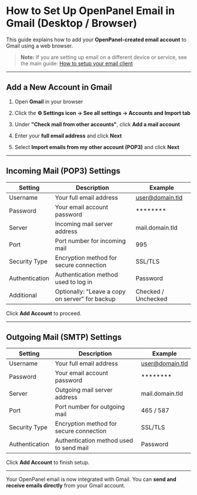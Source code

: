 # How to Set Up OpenPanel Email in Gmail (Desktop / Browser)

This guide explains how to add your **OpenPanel-created email account** to Gmail using a web browser.

> **Note:** If you are setting up email on a different device or service, see the main guide: [How to setup your email client](/docs/articles/email/how-to-setup-your-email-client)

---

## Add a New Account in Gmail

1. Open **Gmail** in your browser  

2. Click the **⚙️ Settings icon → See all settings → Accounts and Import tab**  

3. Under **"Check mail from other accounts"**, click **Add a mail account**  

4. Enter your **full email address** and click **Next**  

5. Select **Import emails from my other account (POP3)** and click **Next**  

---

## Incoming Mail (POP3) Settings

| Setting        | Description                                      | Example                          |
|----------------|--------------------------------------------------|----------------------------------|
| Username       | Your full email address                          | user@domain.tld                  |
| Password       | Your email account password                      | ********                         |
| Server         | Incoming mail server address                     | mail.domain.tld                  |
| Port           | Port number for incoming mail                    | 995                              |
| Security Type  | Encryption method for secure connection          | SSL/TLS                          |
| Authentication | Authentication method used to log in             | Password                         |
| Additional     | Optionally: "Leave a copy on server" for backup | Checked / Unchecked              |

Click **Add Account** to proceed.

---

## Outgoing Mail (SMTP) Settings

| Setting        | Description                                      | Example                          |
|----------------|--------------------------------------------------|----------------------------------|
| Username       | Your full email address                          | user@domain.tld                  |
| Password       | Your email account password                      | ********                         |
| Server         | Outgoing mail server address                     | mail.domain.tld                  |
| Port           | Port number for outgoing mail                    | 465 / 587                        |
| Security Type  | Encryption method for secure connection          | SSL/TLS                          |
| Authentication | Authentication method used to send mail          | Password                         |

Click **Add Account** to finish setup.

---

Your OpenPanel email is now integrated with Gmail. You can **send and receive emails directly** from your Gmail account.
